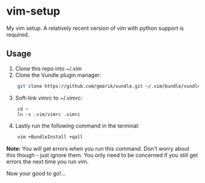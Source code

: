 vim-setup
=========

My vim setup.  A relatively recent version of vim with python support is required.


Usage
-----

1. Clone this repo into ~/.vim
2. Clone the Vundle plugin manager:
``` sh
    git clone https://github.com/gmarik/vundle.git ~/.vim/bundle/vundle
```
3. Soft-link vimrc to ~/.vimrc:
``` vimscript
    cd ~
    ln -s .vim/vimrc .vimrc
```
4. Lastly run the following command in the terminal:
``` sh
    vim +BundleInstall +qall
```
**Note:** You _will_ get errors when you run this command.  Don't worry about this though - just ignore them.  You only need to be concerned if you still get errors the next time you run vim.

Now your good to go!...

